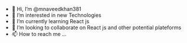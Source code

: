 - 👋 Hi, I’m @mnaveedkhan381
- 👀 I’m interested in new Technologies
- 🌱 I’m currently learning React js
- 💞️ I’m looking to collaborate on React js and other potential plateforms
- 📫 How to reach me ...

<!---
mnaveedkhan381/mnaveedkhan381 is a ✨ special ✨ repository because its `README.md` (this file) appears on your GitHub profile.
You can click the Preview link to take a look at your changes.
--->
